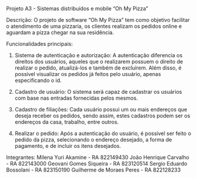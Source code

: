 Projeto A3 - Sistemas distribuídos e mobile “Oh My Pizza”

Descrição: O projeto de software “Oh My Pizza” tem como objetivo facilitar o atendimento de uma pizzaria, os clientes realizam os pedidos online e aguardam a pizza chegar na sua residência.

Funcionalidades principais:

1. Sistema de autenticação e autorização: A autenticação diferencia os direitos dos usuários, aqueles que o realizarem possuem o direito de realizar o pedido, atualizá-los e também de excluírem. Além disso, é possível visualizar os pedidos já feitos pelo usuário, apenas especificando o id.

2. Cadastro de usuário: O sistema será capaz de cadastrar os usuários com base nas entradas fornecidas pelos mesmos.

3. Cadastro de filiações: Cada usuário possui um ou mais endereços que deseja receber os pedidos, sendo assim, estes cadastros podem ser os endereços da casa, trabalho, entre outros.

4. Realizar o pedido: Após a autenticação do usuário, é possível ser feito o pedido da pizza, selecionando o endereço desejado, a forma de pagamento, e de incluir os itens desejados.

Integrantes: Milena Yuri Akamine - RA 822149430 João Henrique Carvalho - RA 822143000 Geovani Gomes Siqueira - RA 823120514 Sergio Eduardo Bossolani - RA 823150190 Guilherme de Moraes Peres - RA 822128233
